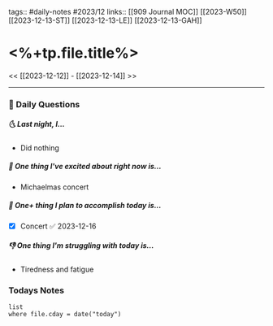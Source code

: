 tags:: #daily-notes #2023/12 
links:: [[909 Journal MOC]] [[2023-W50]] [[2023-12-13-ST]] [[2023-12-13-LE]] [[2023-12-13-GAH]] 
# <%+tp.file.title%>

<< [[2023-12-12]] - [[2023-12-14]] >>

---
### 📅 Daily Questions
##### 🌜 Last night, I...
- Did nothing

##### 🙌 One thing I've excited about right now is...
- Michaelmas concert

##### 🚀 One+ thing I plan to accomplish today is...
- [x] Concert ✅ 2023-12-16

##### 👎 One thing I'm struggling with today is...
- Tiredness and fatigue

### Todays Notes
```dataview
list 
where file.cday = date("today")
```